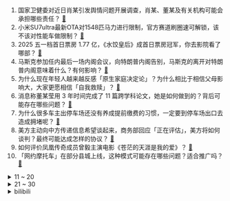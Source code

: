 1. 国家卫健委对近日肖某引发舆情问题开展调查，肖某、董某及有关机构可能会承担哪些责任？ [:link:](https://www.zhihu.com/question/1901192719428182699)
2. 小米SU7ultra最新OTA对1548匹马力进行限制，官方赛道刷圈速可解锁，该不该对性能车做限制？ [:link:](https://www.zhihu.com/question/1901250394950201671)
3. 2025 五一档首日票房 1.77 亿，《水饺皇后》成首日票房冠军，你去影院看了哪部？ [:link:](https://www.zhihu.com/question/1901382909270659579)
4. 马斯克参加任内最后一场内阁会议，向特朗普内阁告别，马斯克的离开对特朗普内阁意味着什么？有何影响？ [:link:](https://www.zhihu.com/question/1901313518239705073)
5. 为什么现在年轻人越来越反感「原生家庭决定论」？为什么相比于相信父母影响大，大家更愿相信「自我救赎」？ [:link:](https://www.zhihu.com/question/1900479659168203794)
6. 消息称董某莹用 3 年时间完成了 11 篇跨学科论文，她是如何做到的？背后可能存在哪些问题？ [:link:](https://www.zhihu.com/question/1901025064675141260)
7. 为什么很多车主出停车场还没有养成提前缴费的习惯，一定要到停车场出口去造成拥堵呢？ [:link:](https://www.zhihu.com/question/1900829324363412934)
8. 美方主动向中方传递信息希望谈起来，商务部回应「正在评估」，美方将如何谈判？最终可能达成怎样的协议？ [:link:](https://www.zhihu.com/question/1901553333975611340)
9. 如何评价凤凰传奇成员曾毅主演电影《苍茫的天涯是我的爱》？ [:link:](https://www.zhihu.com/question/1898014896995664278)
10. 「网约摩托车」在部分县城上线，这种模式可能存在哪些问题？适合推广吗？ [:link:](https://www.zhihu.com/question/1901286895167698476)
<details>
<summary>11 ~ 20</summary>

11. 比亚迪 4 月新能源汽车销量超 38 万辆，年内累计销量超 138万辆，如何评价其表现？ [:link:](https://www.zhihu.com/question/1901350897201689633)
12. 董某莹被曝博士论文与北京科技大学一发明专利多处雷同，具体情况怎么样？算是抄袭吗？ [:link:](https://www.zhihu.com/question/1901244983983432857)
13. 美方通过多渠道主动与中方接触，希望就关税问题进行谈判，美方为什么「急」了？这种变化反映了什么？ [:link:](https://www.zhihu.com/question/1901080867876615340)
14. 为什么有同学可以在考场上做出自己从来没见过的数学题呢？ [:link:](https://www.zhihu.com/question/1900852767297352968)
15. 在外工作学习的你，五一为什么选择不回家？ [:link:](https://www.zhihu.com/question/1899933741025032013)
16. 网友爆料有协和 4+4 博士论文正文仅 12 页，这样会是合格的论文吗？博士论文一般有多少页？ [:link:](https://www.zhihu.com/question/1900988315747971092)
17. 女子视频展示自己在沙漠中「被虫子追赶」吓到语无伦次，沙漠蜱虫真能定位追踪人类么，野外遇到如何防范？ [:link:](https://www.zhihu.com/question/1900503710884390010)
18. 人类历史上衰落速度最快的城市是哪个？ [:link:](https://www.zhihu.com/question/1894555455537250722)
19. 移动互联网未成年人模式正式发布，家长可一键启动所有 APP 未成年模式，网络环境将带来哪些改变？ [:link:](https://www.zhihu.com/question/1900863654439654216)
20. 贵州茅台一季度净利润 268.47 亿元，同比增长 11.56%，如何评价该业绩？ [:link:](https://www.zhihu.com/question/1900670715503571887)
</details>
<details>
<summary>21 ~ 30</summary>

21. 单依纯将参加《歌手 2025》，如何评价她的音乐实力？你看好她的表现吗？ [:link:](https://www.zhihu.com/question/1896157910922416793)
22. AI是如何确定应使用的MCP Server的? [:link:](https://www.zhihu.com/question/1890546618509538123)
23. 孙权为什么没有做到一统天下？ [:link:](https://www.zhihu.com/question/661067710)
24. 欧洲线列步兵的肉搏能力已经被考据很菜，那么他们火力就很强吗？ [:link:](https://www.zhihu.com/question/653122907)
25. 如何评价小米推出的首个开源推理大模型 Xiaomi MiMo，其性能如何？ [:link:](https://www.zhihu.com/question/1900867270374331919)
26. 日本和歌山县 4 只大熊猫将于 6 月底送返中国，这对当地旅游业有何影响？ [:link:](https://www.zhihu.com/question/1899569856476586281)
27. 24-25赛季NBA季后赛雄鹿 118:119 步行者，如何评价这场比赛？ [:link:](https://www.zhihu.com/question/1900836488897364958)
28. 《大明王朝1566》哪段对话最让你记忆深刻？ [:link:](https://www.zhihu.com/question/657698029)
29. 如何评价佳能 RF 75-300mm F4-5.6 镜头？ [:link:](https://www.zhihu.com/question/1900836857324998827)
30. 什么是硬装？什么是软装？如何区分? [:link:](https://www.zhihu.com/question/1890434852316235284)
</details><details>
<summary>bilibili</summary>

</details>